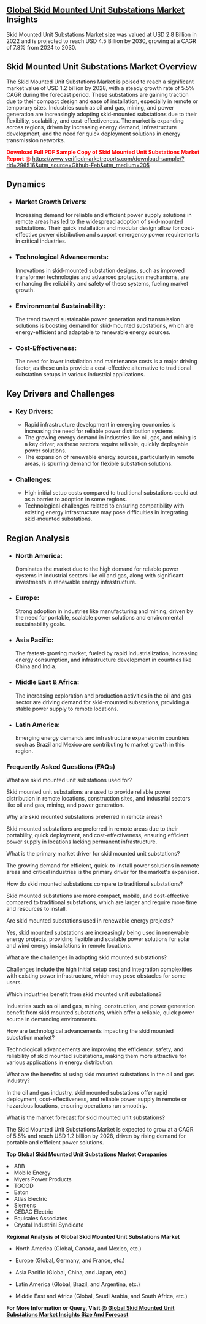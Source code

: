 <h2><a href="https://www.verifiedmarketreports.com/download-sample/?rid=296516&amp;utm_source=Github&amp;utm_medium=205" target="_blank">Global Skid Mounted Unit Substations Market</a> Insights</h2><p>Skid Mounted Unit Substations Market size was valued at USD 2.8 Billion in 2022 and is projected to reach USD 4.5 Billion by 2030, growing at a CAGR of 7.8% from 2024 to 2030.</p><p> <h2>Skid Mounted Unit Substations Market Overview</h2> <p>The Skid Mounted Unit Substations Market is poised to reach a significant market value of USD 1.2 billion by 2028, with a steady growth rate of 5.5% CAGR during the forecast period. These substations are gaining traction due to their compact design and ease of installation, especially in remote or temporary sites. Industries such as oil and gas, mining, and power generation are increasingly adopting skid-mounted substations due to their flexibility, scalability, and cost-effectiveness. The market is expanding across regions, driven by increasing energy demand, infrastructure development, and the need for quick deployment solutions in energy transmission networks.</p> <p><p><span class=""><span style="color: #ff0000;"><strong>Download Full PDF Sample Copy of Skid Mounted Unit Substations Market Report</strong> @ </span><a href="https://www.verifiedmarketreports.com/download-sample/?rid=296516&amp;utm_source=Github-Feb&amp;utm_medium=205" target="_blank">https://www.verifiedmarketreports.com/download-sample/?rid=296516&amp;utm_source=Github-Feb&amp;utm_medium=205</a></span></p></p> <h2>Dynamics</h2> <ul> <li><h3>Market Growth Drivers:</h3> Increasing demand for reliable and efficient power supply solutions in remote areas has led to the widespread adoption of skid-mounted substations. Their quick installation and modular design allow for cost-effective power distribution and support emergency power requirements in critical industries.</li> <li><h3>Technological Advancements:</h3> Innovations in skid-mounted substation designs, such as improved transformer technologies and advanced protection mechanisms, are enhancing the reliability and safety of these systems, fueling market growth.</li> <li><h3>Environmental Sustainability:</h3> The trend toward sustainable power generation and transmission solutions is boosting demand for skid-mounted substations, which are energy-efficient and adaptable to renewable energy sources.</li> <li><h3>Cost-Effectiveness:</h3> The need for lower installation and maintenance costs is a major driving factor, as these units provide a cost-effective alternative to traditional substation setups in various industrial applications.</li> </ul> <h2>Key Drivers and Challenges</h2> <ul> <li><h3>Key Drivers:</h3> <ul> <li>Rapid infrastructure development in emerging economies is increasing the need for reliable power distribution systems.</li> <li>The growing energy demand in industries like oil, gas, and mining is a key driver, as these sectors require reliable, quickly deployable power solutions.</li> <li>The expansion of renewable energy sources, particularly in remote areas, is spurring demand for flexible substation solutions.</li> </ul> </li> <li><h3>Challenges:</h3> <ul> <li>High initial setup costs compared to traditional substations could act as a barrier to adoption in some regions.</li> <li>Technological challenges related to ensuring compatibility with existing energy infrastructure may pose difficulties in integrating skid-mounted substations.</li> </ul> </li> </ul> <h2>Region Analysis</h2> <ul> <li><h3>North America:</h3> Dominates the market due to the high demand for reliable power systems in industrial sectors like oil and gas, along with significant investments in renewable energy infrastructure.</li> <li><h3>Europe:</h3> Strong adoption in industries like manufacturing and mining, driven by the need for portable, scalable power solutions and environmental sustainability goals.</li> <li><h3>Asia Pacific:</h3> The fastest-growing market, fueled by rapid industrialization, increasing energy consumption, and infrastructure development in countries like China and India.</li> <li><h3>Middle East & Africa:</h3> The increasing exploration and production activities in the oil and gas sector are driving demand for skid-mounted substations, providing a stable power supply to remote locations.</li> <li><h3>Latin America:</h3> Emerging energy demands and infrastructure expansion in countries such as Brazil and Mexico are contributing to market growth in this region.</li> </ul> <p><h3>Frequently Asked Questions (FAQs)</h3></p> <p>What are skid mounted unit substations used for?</p> <p>Skid mounted unit substations are used to provide reliable power distribution in remote locations, construction sites, and industrial sectors like oil and gas, mining, and power generation.</p> <p>Why are skid mounted substations preferred in remote areas?</p> <p>Skid mounted substations are preferred in remote areas due to their portability, quick deployment, and cost-effectiveness, ensuring efficient power supply in locations lacking permanent infrastructure.</p> <p>What is the primary market driver for skid mounted unit substations?</p> <p>The growing demand for efficient, quick-to-install power solutions in remote areas and critical industries is the primary driver for the market's expansion.</p> <p>How do skid mounted substations compare to traditional substations?</p> <p>Skid mounted substations are more compact, mobile, and cost-effective compared to traditional substations, which are larger and require more time and resources to install.</p> <p>Are skid mounted substations used in renewable energy projects?</p> <p>Yes, skid mounted substations are increasingly being used in renewable energy projects, providing flexible and scalable power solutions for solar and wind energy installations in remote locations.</p> <p>What are the challenges in adopting skid mounted substations?</p> <p>Challenges include the high initial setup cost and integration complexities with existing power infrastructure, which may pose obstacles for some users.</p> <p>Which industries benefit from skid mounted unit substations?</p> <p>Industries such as oil and gas, mining, construction, and power generation benefit from skid mounted substations, which offer a reliable, quick power source in demanding environments.</p> <p>How are technological advancements impacting the skid mounted substation market?</p> <p>Technological advancements are improving the efficiency, safety, and reliability of skid mounted substations, making them more attractive for various applications in energy distribution.</p> <p>What are the benefits of using skid mounted substations in the oil and gas industry?</p> <p>In the oil and gas industry, skid mounted substations offer rapid deployment, cost-effectiveness, and reliable power supply in remote or hazardous locations, ensuring operations run smoothly.</p> <p>What is the market forecast for skid mounted unit substations?</p> <p>The Skid Mounted Unit Substations Market is expected to grow at a CAGR of 5.5% and reach USD 1.2 billion by 2028, driven by rising demand for portable and efficient power solutions.</p> </p><p><strong>Top Global Skid Mounted Unit Substations Market Companies</strong></p><div data-test-id=""><p><li>ABB</li><li> Mobile Energy</li><li> Myers Power Products</li><li> TGOOD</li><li> Eaton</li><li> Atlas Electric</li><li> Siemens</li><li> GEDAC Electric</li><li> Equisales Associates</li><li> Crystal Industrial Syndicate</li></p><div><strong>Regional Analysis of&nbsp;Global Skid Mounted Unit Substations Market</strong></div><ul><li dir="ltr"><p dir="ltr">North America&nbsp;(Global, Canada, and Mexico, etc.)</p></li><li dir="ltr"><p dir="ltr">Europe (Global, Germany, and France, etc.)</p></li><li dir="ltr"><p dir="ltr">Asia Pacific&nbsp;(Global, China, and Japan, etc.)</p></li><li dir="ltr"><p dir="ltr">Latin America&nbsp;(Global, Brazil, and Argentina, etc.)</p></li><li dir="ltr">Middle East and Africa&nbsp;(Global, Saudi Arabia, and South Africa, etc.)</li></ul><p><strong>For More Information or Query, Visit @&nbsp;</strong><strong><a href="https://www.verifiedmarketreports.com/product/skid-mounted-unit-substations-market/?utm_source=Github&amp;utm_medium=205" target="_blank">Global Skid Mounted Unit Substations Market Insights Size And Forecast</a></strong></p></div>
